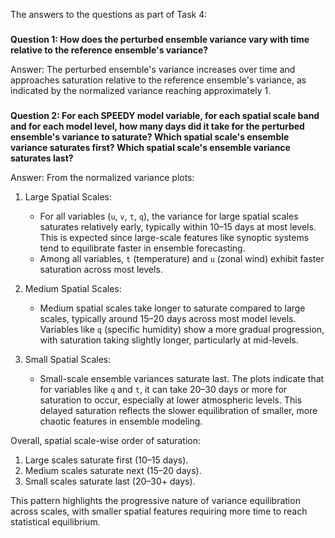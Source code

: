 The answers to the questions as part of Task 4: 

###

**Question 1: How does the perturbed ensemble variance vary with time relative to the reference ensemble's variance?**

Answer: The perturbed ensemble's variance increases over time and approaches saturation relative to the reference ensemble's variance, as indicated by the normalized variance reaching approximately 1.

###

**Question 2: For each SPEEDY model variable, for each spatial scale band and for each model level, how many days did it take for the perturbed ensemble's variance to saturate? Which spatial scale's ensemble variance saturates first? Which spatial scale's ensemble variance saturates last?**


Answer: From the normalized variance plots:

1. Large Spatial Scales:
   - For all variables (`u`, `v`, `t`, `q`), the variance for large spatial scales saturates relatively early, typically within 10–15 days at most levels. This is expected since large-scale features like synoptic systems tend to equilibrate faster in ensemble forecasting.  
   - Among all variables, `t` (temperature) and `u` (zonal wind) exhibit faster saturation across most levels.

2. Medium Spatial Scales: 
   - Medium spatial scales take longer to saturate compared to large scales, typically around 15–20 days across most model levels. Variables like `q` (specific humidity) show a more gradual progression, with saturation taking slightly longer, particularly at mid-levels. 

3. Small Spatial Scales:
   - Small-scale ensemble variances saturate last. The plots indicate that for variables like `q` and `t`, it can take 20–30 days or more for saturation to occur, especially at lower atmospheric levels. This delayed saturation reflects the slower equilibration of smaller, more chaotic features in ensemble modeling.

Overall, spatial scale-wise order of saturation:
   1. Large scales saturate first (10–15 days).  
   2. Medium scales saturate next (15–20 days).  
   3. Small scales saturate last (20–30+ days).

This pattern highlights the progressive nature of variance equilibration across scales, with smaller spatial features requiring more time to reach statistical equilibrium.

###
